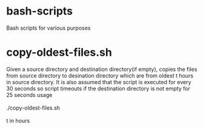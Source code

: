 # bash-scripts
Bash scripts for various purposes

# copy-oldest-files.sh
Given a source directory and destination directory(if empty), copies the files from source directory to desination directory which are from oldest t hours in source directory. It is also assumed that the script is executed for every 30 seconds so script timeouts if the destination directory is not empty for 25 seconds
 usage
  <br /><br />
./copy-oldest-files.sh <t> 
  <br /><br />
  t in hours

